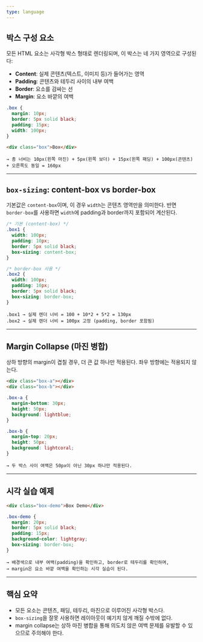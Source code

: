 ```yaml
---
type: language
---
```

## 박스 구성 요소

모든 HTML 요소는 사각형 박스 형태로 렌더링되며, 이 박스는 네 가지 영역으로 구성된다:

- **Content**: 실제 콘텐츠(텍스트, 이미지 등)가 들어가는 영역
- **Padding**: 콘텐츠와 테두리 사이의 내부 여백
- **Border**: 요소를 감싸는 선
- **Margin**: 요소 바깥의 여백

```css
.box {
  margin: 10px;
  border: 5px solid black;
  padding: 15px;
  width: 100px;
}

```

```html
<div class="box">Box</div>

```

```
→ 총 너비는 10px(왼쪽 마진) + 5px(왼쪽 보더) + 15px(왼쪽 패딩) + 100px(콘텐츠) + 오른쪽도 동일 = 160px

```

---

## `box-sizing`: content-box vs border-box

기본값은 `content-box`이며, 이 경우 `width`는 콘텐츠 영역만을 의미한다. 반면 `border-box`를 사용하면 `width`에 padding과 border까지 포함되어 계산된다.

```css
/* 기본 (content-box) */
.box1 {
  width: 100px;
  padding: 10px;
  border: 5px solid black;
  box-sizing: content-box;
}

/* border-box 사용 */
.box2 {
  width: 100px;
  padding: 10px;
  border: 5px solid black;
  box-sizing: border-box;
}

```

```
.box1 → 실제 렌더 너비 = 100 + 10*2 + 5*2 = 130px
.box2 → 실제 렌더 너비 = 100px 고정 (padding, border 포함됨)

```

---

## Margin Collapse (마진 병합)

상하 방향의 margin이 겹칠 경우, 더 큰 값 하나만 적용된다. 좌우 방향에는 적용되지 않는다.

```html
<div class="box-a"></div>
<div class="box-b"></div>

```

```css
.box-a {
  margin-bottom: 30px;
  height: 50px;
  background: lightblue;
}

.box-b {
  margin-top: 20px;
  height: 50px;
  background: lightcoral;
}

```

```
→ 두 박스 사이 여백은 50px이 아닌 30px 하나만 적용된다.

```

---

## 시각 실습 예제

```html
<div class="box-demo">Box Demo</div>

```

```css
.box-demo {
  margin: 20px;
  border: 5px solid black;
  padding: 15px;
  background-color: lightgray;
  box-sizing: border-box;
}

```

```
→ 배경색으로 내부 여백(padding)을 확인하고, border로 테두리를 확인하며,
→ margin은 요소 바깥 여백을 확인하는 시각 실습이 된다.

```

---

## 핵심 요약

- 모든 요소는 콘텐츠, 패딩, 테두리, 마진으로 이루어진 사각형 박스다.
- `box-sizing`을 잘못 사용하면 레이아웃이 예기치 않게 깨질 수밖에 없다.
- margin collapse는 상하 마진 병합을 통해 의도치 않은 여백 문제를 유발할 수 있으므로 주의해야 한다.